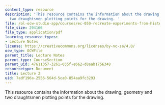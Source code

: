 ```yaml
---
content_type: resource
description: 'This resource contains the information about the drawing, geometry and
  two draughtsmen plotting points for the drawing. '
file: /ol-ocw-studio-app/courses/ec-050-recreate-experiments-from-history-inform-the-future-from-the-past-galileo-january-iap-2010/7adf196a2556564d5ca0854aa9fc3293_MITEC_050IAP10_lec02.pdf
file_size: 294166
file_type: application/pdf
learning_resource_types:
- Lecture Notes
license: https://creativecommons.org/licenses/by-nc-sa/4.0/
ocw_type: OCWFile
parent_title: Lecture Notes
parent_type: CourseSection
parent_uid: 47611357-3261-035f-e662-d8aab1756348
resourcetype: Document
title: Lecture 2
uid: 7adf196a-2556-564d-5ca0-854aa9fc3293
---
```

This resource contains the information about the drawing, geometry and two draughtsmen plotting points for the drawing. 